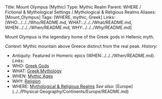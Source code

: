Title: Mount Olympus (Mythic)
Type: Mythic Realm
Parent: WHERE / Fictional & Mythological Settings / Mythological & Religious Realms
Aliases: [Mount_Olympus]
Tags: [WHERE, mythic, Greek]
Links: [WHO:../../../Who/README.md, WHAT:../../../What/README.md, WHEN:../../../When/README.md, WHY:../../../Why/README.md]

Mount Olympus is the legendary home of the Greek gods in Hellenic myth.

_Context:_ Mythic mountain above Greece distinct from the real peak.
_History:_
- Antiquity: Featured in Homeric epics (WHEN:../../../When/README.md).
_Links:_
- WHO: [Greek Gods](../../../Who/README.md)
- WHAT: [Greek Mythology](../../../What/README.md)
- WHEN: [Mythic Ages](../../../When/README.md)
- WHY: [Religion](../../../Why/README.md)
- WHERE: [Mythological & Religious Realms](../README.md)
_See also:_ [Europe](../../Physical Geography/Continents/Europe/README.md)

